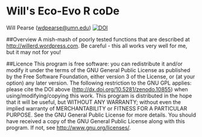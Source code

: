 Will's Eco-Evo R coDe
==============================
Will Pearse (wdpearse@umn.edu)
[![DOI](https://zenodo.org/badge/4348/willpearse/willeerd.png)](http://dx.doi.org/10.5281/zenodo.10855)

##Overview 
A mish-mash of poorly tested functions that are described at http://willerd.wordpress.com. Be careful - this all works very well for me, but it may not for you!

##Licence
This program is free software: you can redistribute it and/or modify it under the terms of the GNU General Public License as published by the Free Software Foundation, either version 3 of the License, or (at your option) any later version. The following restriction to the GNU GPL applies: please cite the DOI above (http://dx.doi.org/10.5281/zenodo.10855) when using/modifying/copying this work.
This program is distributed in the hope that it will be useful, but WITHOUT ANY WARRANTY; without even the implied warranty of MERCHANTABILITY or FITNESS FOR A PARTICULAR PURPOSE.  See the GNU General Public License for more details.
You should have received a copy of the GNU General Public License along with this program.  If not, see <http://www.gnu.org/licenses/>.